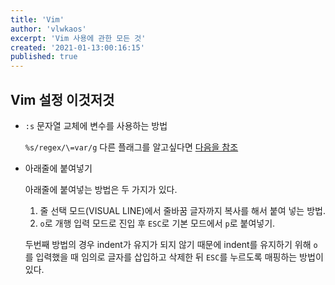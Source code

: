 ```yaml
---
title: 'Vim'
author: 'vlwkaos'
excerpt: 'Vim 사용에 관한 모든 것'
created: '2021-01-13:00:16:15'
published: true
---
```


## Vim 설정 이것저것

- `:s` 문자열 교체에 변수를 사용하는 방법

  `%s/regex/\=var/g` 
  다른 플래그를 알고싶다면 [다음을 참조](https://nikodoko.com/posts/vim-substitute-tricks/)
  
- 아래줄에 붙여넣기

  아래줄에 붙여넣는 방법은 두 가지가 있다. 
  1. 줄 선택 모드(VISUAL LINE)에서 줄바꿈 글자까지 복사를 해서 붙여 넣는 방법. 
  2. `o`로 개행 입력 모드로 진입 후 `ESC`로 기본 모드에서 `p`로 붙여넣기.

  두번째 방법의 경우 indent가 유지가 되지 않기 때문에 indent를 유지하기 위해 `o`를 입력했을 때 임의로 글자를 삽입하고 삭제한 뒤 `ESC`를 누르도록 매핑하는 방법이 있다.
